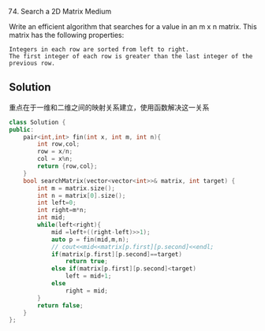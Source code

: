74. Search a 2D Matrix
Medium

Write an efficient algorithm that searches for a value in an m x n matrix. This matrix has the following properties:

    Integers in each row are sorted from left to right.
    The first integer of each row is greater than the last integer of the previous row.


## Solution

重点在于一维和二维之间的映射关系建立，使用函数解决这一关系

```C++
class Solution {
public:
    pair<int,int> fin(int x, int m, int n){
        int row,col;
        row = x/n;
        col = x%n;
        return {row,col};
    }
    bool searchMatrix(vector<vector<int>>& matrix, int target) {
        int m = matrix.size();
        int n = matrix[0].size();
        int left=0;
        int right=m*n;
        int mid;
        while(left<right){
            mid =left+((right-left)>>1);
            auto p = fin(mid,m,n);
            // cout<<mid<<matrix[p.first][p.second]<<endl;
            if(matrix[p.first][p.second]==target)
                return true;
            else if(matrix[p.first][p.second]<target)
                left = mid+1;
            else
                right = mid;
        }
        return false;
    }
};
```